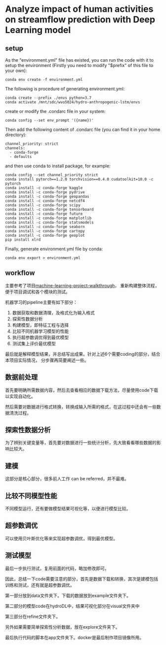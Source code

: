 # Analyze impact of human activities on streamflow prediction with Deep Learning model

## setup

As the "environment.yml" file has existed, you can run the code with it to setup the environment (Firstly you need to modify "$prefix" of this file to your own):

```Shell
conda env create -f environment.yml
```

The following is procedure of generating environment.yml:

```Shell
conda create --prefix ./envs python=3.7
conda activate /mnt/sdc/wvo5024/hydro-anthropogenic-lstm/envs
```
create or modify the .condarc file in your system:

```Shell
conda config --set env_prompt '({name})'
```

Then add the following content of .condarc file (you can find it in your home directory):

```.condarc
channel_priority: strict
channels:
  - conda-forge
  - defaults
```
 
and then use conda to install package, for example:

```Shell
conda config --set channel_priority strict
conda install pytorch==1.2.0 torchvision==0.4.0 cudatoolkit=10.0 -c pytorch
conda install -c conda-forge kaggle
conda install -c conda-forge pydrive
conda install -c conda-forge geopandas
conda install -c conda-forge netcdf4
conda install -c conda-forge scipy
conda install -c conda-forge tensorboard
conda install -c conda-forge future
conda install -c conda-forge matplotlib
conda install -c conda-forge statsmodels
conda install -c conda-forge seaborn
conda install -c conda-forge cartopy
conda install -c conda-forge geoplot
pip install xlrd
```

Finally, generate environment.yml file by conda:

```Shell
conda env export > environment.yml
```

## workflow

主要参考了项目[machine-learning-project-walkthrough](https://github.com/WillKoehrsen/machine-learning-project-walkthrough)，
重新构建整体流程，便于项目调试和各个模块的测试。

机器学习的pipeline主要有如下部分：

1. 数据获取和数据清理，及格式化为输入格式
2. 探索性数据分析
3. 构建模型，即特征工程与选择
4. 比较不同机器学习模型的性能
5. 执行超参数调优得到最优模型
6. 测试集上评价最优模型

最后就是解释模型结果，并总结写出成果。针对上述6个需要coding的部分，结合本项目实际情况，
分步骤再简要阐述一些。
 
## 数据前处理

首先要明确所需数据内容，然后去查看相应的数据下载方法，尽量使用code下载以实现自动化。

然后需要对数据进行格式转换，转换成输入所需的格式，在这过程中还会有一些数据清洗过程。

## 探索性数据分析

为了辨别关键变量等，首先要对数据进行一些统计分析，先大致看看哪些数据的影响比较大。

## 建模

这部分是核心部分，很多前人工作 can be referred，并不最难。

## 比较不同模型性能

不同模型运行，还有要做模型结果可视化等，以便进行模型比较。

## 超参数调优

可以使用贝叶斯优化等来实现超参数调优，得到最优模型。

## 测试模型

最后一步执行测试，复用前面的代码，略加修改即可。

因此，总结一下code需要注意的部分，首先是数据下载和转换，其次是建模包括训练和测试，还有就是超参数调优。

第一部分放到data文件夹下。下载的数据放到example文件夹下。

第二部分的模型code在hydroDL中，结果可视化部分在visual文件夹中

第三部分在refine文件夹下。

另外如果需要简单探索性分析数据，放在explore文件夹下。

最后执行代码的脚本在app文件夹下。docker是最后制作项目镜像所用。
